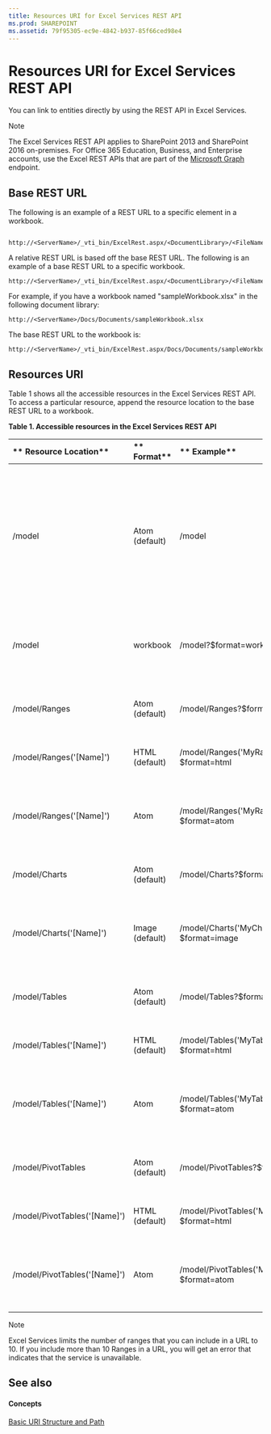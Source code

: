 ```yaml
---
title: Resources URI for Excel Services REST API
ms.prod: SHAREPOINT
ms.assetid: 79f95305-ec9e-4842-b937-85f66ced98e4
---
```



# Resources URI for Excel Services REST API

You can link to entities directly by using the REST API in Excel Services.
  
    
    


> [!NOTE]
> The Excel Services REST API applies to SharePoint 2013 and SharePoint 2016 on-premises. For Office 365 Education, Business, and Enterprise accounts, use the Excel REST APIs that are part of the  [Microsoft Graph](http://graph.microsoft.io/en-us/docs/api-reference/v1.0/resources/excel
) endpoint.
  
    
    


## Base REST URL

The following is an example of a REST URL to a specific element in a workbook.
  
    
    

```

http://<ServerName>/_vti_bin/ExcelRest.aspx/<DocumentLibrary>/<FileName>/<ResourceLocation>
```

A relative REST URL is based off the base REST URL. The following is an example of a base REST URL to a specific workbook.
  
    
    



```
http://<ServerName>/_vti_bin/ExcelRest.aspx/<DocumentLibrary>/<FileName>
```

For example, if you have a workbook named "sampleWorkbook.xlsx" in the following document library: 
  
    
    



```
http://<ServerName>/Docs/Documents/sampleWorkbook.xlsx
```

The base REST URL to the workbook is:
  
    
    



```
http://<ServerName>/_vti_bin/ExcelRest.aspx/Docs/Documents/sampleWorkbook.xlsx
```


## Resources URI

Table 1 shows all the accessible resources in the Excel Services REST API. To access a particular resource, append the resource location to the base REST URL to a workbook.
  
    
    

**Table 1. Accessible resources in the Excel Services REST API**


|** **Resource Location****|** **Format****|** **Example****|** **Notes****|
|:-----|:-----|:-----|:-----|
|/model|Atom (default)|/model|Returns an Atom feed with the resources supported by the Excel Services REST API. The supported resources are ranges, charts, tables, and PivotTables.|
|/model|workbook|/model?$format=workbook|This is the workbook. Supported workbook formats are xlsx, xlsb, and xlsm.|
|/model/Ranges|Atom (default)|/model/Ranges?$format=atom|An Atom feed that listis all the named ranges in the workbook.|
|/model/Ranges('[Name]')|HTML (default)|/model/Ranges('MyRange')?$format=html|An HTML fragment for the requested range.|
|/model/Ranges('[Name]')|Atom|/model/Ranges('MyRange')?$format=atom|An Atom entry that contains an XML representation of the data within the range.|
|/model/Charts|Atom (default)|/model/Charts?$format=atom|An Atom feed that lists all the charts in the workbook.|
|/model/Charts('[Name]')|Image (default)|/model/Charts('MyChart')?$format=image|An image of the chart. The image is in Portable Network Graphics (PNG) format.|
|/model/Tables|Atom (default)|/model/Tables?$format=atom|An Atom feed that lists all the available tables in the workbook.|
|/model/Tables('[Name]')|HTML (default)|/model/Tables('MyTable')?$format=html|An HTML fragment for the requested table.|
|/model/Tables('[Name]')|Atom|/model/Tables('MyTable')?$format=atom|An Atom entry that contains an XML representation of the data within the table.|
|/model/PivotTables|Atom (default)|/model/PivotTables?$format=atom|An Atom feed that lists all the available PivotTables in the workbook|
|/model/PivotTables('[Name]')|HTML (default)|/model/PivotTables('MyPivotTable)?$format=html|An HTML fragment for the requested PivotTable.|
|/model/PivotTables('[Name]')|Atom|/model/PivotTables('MyPivotTable')?$format=atom|An Atom entry that contains an XML representation of the data within the PivotTables.|
   

> [!NOTE]
> Excel Services limits the number of ranges that you can include in a URL to 10. If you include more than 10 Ranges in a URL, you will get an error that indicates that the service is unavailable. 
  
    
    


## See also


#### Concepts


  
    
    
 [Basic URI Structure and Path](basic-uri-structure-and-path.md)
